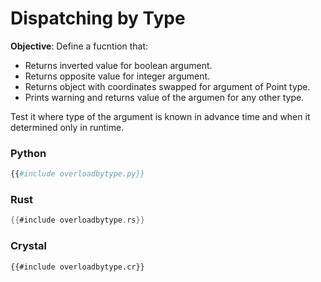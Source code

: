 # Dispatching by Type

**Objective**: Define a fucntion that:

- Returns inverted value for boolean argument.
- Returns opposite value for integer argument.
- Returns object with coordinates swapped for argument of Point type.
- Prints warning and returns value of the argumen for any other type.

Test it where type of the argument is known in advance time and when it determined only in runtime.

### Python

```python
{{#include overloadbytype.py}}
```

### Rust

```rust
{{#include overloadbytype.rs}}
```

### Crystal

```crystal
{{#include overloadbytype.cr}}
```
